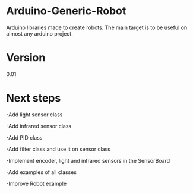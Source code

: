 Arduino-Generic-Robot
=====================

Arduino libraries made to create robots. The main target is to be useful on almost any arduino project.

Version
=====================
0.01

Next steps
=====================

-Add light sensor class

-Add infrared sensor class

-Add PID class

-Add filter class and use it on sensor class

-Implement encoder, light and infrared sensors in the SensorBoard

-Add examples of all classes

-Improve Robot example
